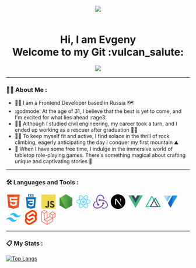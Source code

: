 
<div id="header" align="center">
  <img src="https://media.giphy.com/media/v1.Y2lkPTc5MGI3NjExbGs3NnhpaTNibml0Z29wYTZzZzIzd3hvcnN6ZHdrMTg4YngwZDY5MCZlcD12MV9pbnRlcm5hbF9naWZfYnlfaWQmY3Q9Zw/L8K62iTDkzGX6/giphy.gif" width="200"/>
  <div></div>
  <img src="https://komarev.com/ghpvc/?username=PipolaPopala&style=plastic&color=yellow" alt=""/>
  <h1>
  Hi, I am Evgeny <br>
  Welcome to my Git :vulcan_salute:
  </h1>
</div>

<div align="center">
  <img src="https://media.giphy.com/media/v1.Y2lkPTc5MGI3NjExbzc4bm9vMGlvc2hiODNrNXQ5MjZwd2V0ZnJydnR4dW1wNWZqd285ZSZlcD12MV9pbnRlcm5hbF9naWZfYnlfaWQmY3Q9cw/4sZjohRLVUZqD4W4XD/giphy.gif" width="300"/>
</div>

---

### :man_technologist: About Me :
- :man_technologist: I am a Frontend Developer based in Russia :world_map:
- :godmode: At the age of 31, I believe that the best is yet to come, and I'm excited for what lies ahead :rage3:
- :man_student: Although I studied civil engineering, my career took a turn, and I ended up working as a rescuer after graduation :man_firefighter:
- :climbing_man: To keep myself fit and active, I find solace in the thrill of rock climbing, eagerly anticipating the day I conquer my first mountain :mountain:
- :game_die: When I have some free time, I indulge in the immersive world of tabletop role-playing games. There's something magical about crafting unique and captivating stories :scroll:

---

### :hammer_and_wrench: Languages and Tools :
<div>
  <img src="https://github.com/devicons/devicon/blob/master/icons/html5/html5-original.svg" title="HTML5" alt="HTML" width="40" height="40"/>&nbsp;
  <img src="https://github.com/devicons/devicon/blob/master/icons/css3/css3-plain-wordmark.svg"  title="CSS3" alt="CSS" width="40" height="40"/>&nbsp;
  <img src="https://github.com/devicons/devicon/blob/master/icons/javascript/javascript-original.svg" title="JavaScript" alt="JavaScript" width="40" height="40"/>&nbsp;
  <img src="https://github.com/devicons/devicon/blob/master/icons/nodejs/nodejs-original.svg" title="NodeJS" alt="NodeJS" width="40" height="40"/>&nbsp;
  <img src="https://github.com/devicons/devicon/blob/master/icons/react/react-original.svg" title="React" alt="React" width="40" height="40"/>&nbsp;
  <img src="https://github.com/devicons/devicon/blob/master/icons/redux/redux-original.svg" title="Redux" alt="Redux" width="40" height="40"/>&nbsp;
  <img src="https://github.com/devicons/devicon/blob/master/icons/nextjs/nextjs-original.svg" title="Nextjs" alt="Nextjs" width="40" height="40"/>&nbsp;
  <img src="https://github.com/devicons/devicon/blob/master/icons/vuejs/vuejs-original.svg" title="Vuejs" alt="Vuejs" width="40" height="40"/>&nbsp;
  <img src="https://github.com/devicons/devicon/blob/master/icons/nuxtjs/nuxtjs-original.svg" title="Nuxtjs" alt="Nuxtjs" width="40" height="40"/>&nbsp;
  <img src="https://github.com/devicons/devicon/blob/master/icons/vuetify/vuetify-original.svg" title="Vuetify" alt="Vuetify" width="40" height="40"/>&nbsp;
  <img src="https://github.com/devicons/devicon/blob/master/icons/tailwindcss/tailwindcss-original.svg" title="Tailwindcss" alt="Tailwindcss" width="40" height="40"/>&nbsp;
  <img src="https://github.com/devicons/devicon/blob/master/icons/svelte/svelte-original.svg" title="Svelte" alt="Svelte" width="40" height="40"/>&nbsp;
  <img src="https://github.com/devicons/devicon/blob/master/icons/laravel/laravel-original.svg" title="Laravel" alt="Laravel" width="40" height="40"/>&nbsp;
</div>

---

### :clipboard: My Stats :

[![Top Langs](https://github-readme-stats.vercel.app/api/top-langs/?username=PipolaPopala&layout=compact&border_color=A5C5DE)](https://github.com/anuraghazra/github-readme-stats)


